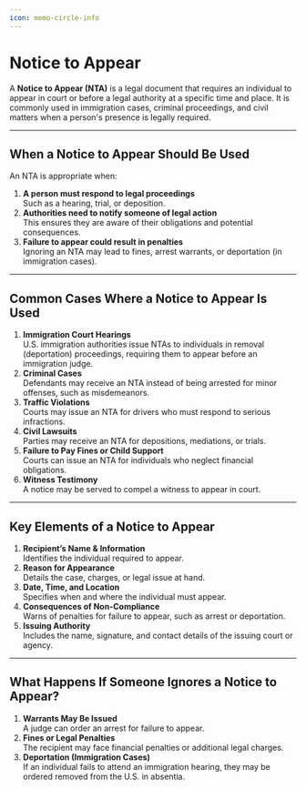 ```yaml
---
icon: memo-circle-info
---
```


# Notice to Appear

A **Notice to Appear (NTA)** is a legal document that requires an individual to appear in court or before a legal authority at a specific time and place. It is commonly used in immigration cases, criminal proceedings, and civil matters when a person's presence is legally required.

***

## When a Notice to Appear Should Be Used

An NTA is appropriate when:

1. **A person must respond to legal proceedings**\
   Such as a hearing, trial, or deposition.
2. **Authorities need to notify someone of legal action**\
   This ensures they are aware of their obligations and potential consequences.
3. **Failure to appear could result in penalties**\
   Ignoring an NTA may lead to fines, arrest warrants, or deportation (in immigration cases).

***

## Common Cases Where a Notice to Appear Is Used

1. **Immigration Court Hearings**\
   U.S. immigration authorities issue NTAs to individuals in removal (deportation) proceedings, requiring them to appear before an immigration judge.
2. **Criminal Cases**\
   Defendants may receive an NTA instead of being arrested for minor offenses, such as misdemeanors.
3. **Traffic Violations**\
   Courts may issue an NTA for drivers who must respond to serious infractions.
4. **Civil Lawsuits**\
   Parties may receive an NTA for depositions, mediations, or trials.
5. **Failure to Pay Fines or Child Support**\
   Courts can issue an NTA for individuals who neglect financial obligations.
6. **Witness Testimony**\
   A notice may be served to compel a witness to appear in court.

***

## Key Elements of a Notice to Appear

1. **Recipient’s Name & Information**\
   Identifies the individual required to appear.
2. **Reason for Appearance**\
   Details the case, charges, or legal issue at hand.
3. **Date, Time, and Location**\
   Specifies when and where the individual must appear.
4. **Consequences of Non-Compliance**\
   Warns of penalties for failure to appear, such as arrest or deportation.
5. **Issuing Authority**\
   Includes the name, signature, and contact details of the issuing court or agency.

***

## What Happens If Someone Ignores a Notice to Appear?

1. **Warrants May Be Issued**\
   A judge can order an arrest for failure to appear.
2. **Fines or Legal Penalties**\
   The recipient may face financial penalties or additional legal charges.
3. **Deportation (Immigration Cases)**\
   If an individual fails to attend an immigration hearing, they may be ordered removed from the U.S. in absentia.
